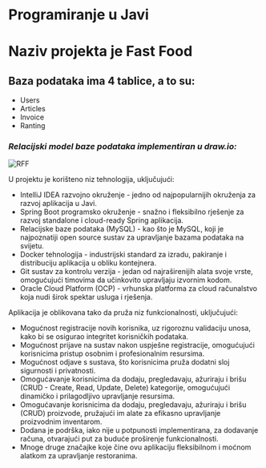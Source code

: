 # Programiranje u Javi
# **Naziv projekta je Fast Food**

## Baza podataka ima 4 tablice, a to su:
- Users
- Articles
- Invoice
- Ranting

### _Relacijski model baze podataka implementiran u draw.io:_
![RFF](rff.png)

U projektu je korišteno niz tehnologija, uključujući:
- IntelliJ IDEA razvojno okruženje - jedno od najpopularnijih okruženja za razvoj aplikacija u Javi.
- Spring Boot programsko okruženje - snažno i fleksibilno rješenje za razvoj standalone i cloud-ready Spring aplikacija.
- Relacijske baze podataka (MySQL) - kao što je MySQL, koji je najpoznatiji open source sustav za upravljanje bazama podataka na svijetu.
- Docker tehnologija - industrijski standard za izradu, pakiranje i distribuciju aplikacija u obliku kontejnera.
- Git sustav za kontrolu verzija - jedan od najraširenijih alata svoje vrste, omogućujući timovima da učinkovito upravljaju izvornim kodom.
- Oracle Cloud Platform (OCP) - vrhunska platforma za cloud računalstvo koja nudi širok spektar usluga i rješenja.

Aplikacija je oblikovana tako da pruža niz funkcionalnosti, uključujući:

- Mogućnost registracije novih korisnika, uz rigoroznu validaciju unosa, kako bi se osigurao integritet korisničkih podataka.
- Mogućnost prijave na sustav nakon uspješne registracije, omogućujući korisnicima pristup osobnim i profesionalnim resursima.
- Mogućnost odjave s sustava, što korisnicima pruža dodatni sloj sigurnosti i privatnosti.
- Omogućavanje korisnicima da dodaju, pregledavaju, ažuriraju i brišu (CRUD - Create, Read, Update, Delete) kategorije, omogućujući dinamičko i prilagodljivo upravljanje resursima.
- Omogućavanje korisnicima da dodaju, pregledavaju, ažuriraju i brišu (CRUD) proizvode, pružajući im alate za efikasno upravljanje proizvodnim inventarom.
- Dodana je podrška, iako nije u potpunosti implementirana, za dodavanje računa, otvarajući put za buduće proširenje funkcionalnosti.
- Mnoge druge značajke koje čine ovu aplikaciju fleksibilnom i moćnom alatkom za upravljanje restoranima.
